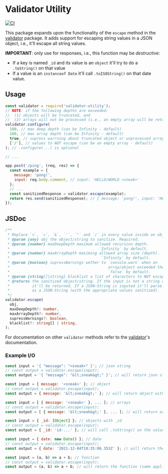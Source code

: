 # Validator Utility

[![CI](https://circleci.com/gh/DustinDiazLopez/validator-utility.svg?style=svg)](https://circleci.com/gh/DustinDiazLopez/validator-utility)

This package expands upon the functionality of the `escape` method in the [validator](https://www.npmjs.com/package/validator) package. It adds support for escaping string values in a JSON object, i.e., it'll escape all string values.

**IMPORTANT**: only use for responses, i.e., this function may be *destructive*:

- If a key is named `_id` and its value is an `object` it'll try to do a `.toString()` on that value
- If a value is an `instanceof Date` it'll call `.toISOString()` on that date value.

## Usage

```js
const validator = require('validator-utility');
// NOTE: if the following depths are exceeded:
//  (1) objects will be truncated, and 
//  (2) arrays will not be processed (i.e., an empty array will be returned).
validator.configure(
  100, // max deep depth (can be Infinity - default)
  100, // max array depth (can be Infinity - default)
  true, // supress warrning about truncated object or unprocessed arrays (false - default)
  ['/'], // values to NOT escape (can be an empty array - default)
); // .configure(...) is optional

// ...

app.post('/ping', (req, res) => {
  const example = {
    message: 'pong!',
    input: req.body.comment, // input: 'HELLO/WORLD <sneak>'
  };
  // ...
  const sanitizedResponse = validator.escape(example);
  return res.send(sanitizedResponse); // { message: 'pong!', input: 'HELLO/WORLD &lt;sneak&gt;'}
});
```

## JSDoc

```ts
/**
 * Replace `<`, `>`, `&`, `'`, `"` and `/` in every value inside an object/array/string
 * @param {any} obj the object/string to sanitize. Required.
 * @param {number} maxDeepDepth maximum allowed recursion depth.
 *                                        `Infinity` by default.
 * @param {number} maxArrayDepth maximing allowed array size (depth).
 *                                         `Infinity` by default.
 * @param {boolean} supressWarnings wether to `console.warn` when an
 *                                            array/object exceeded the max depth.
 *                                            `false` by default.
 * @param {string[]|string} blacklist a list of characters to NOT escape.
 * @returns the sanitized object/string. If the input is not a string or an object
 *          it'll be returned. If a JSON-String is inputed it'll parse it and return it back
 *          as a JSON-String (with the appropriate values sanitized).
 */
validator.escape(
  obj,
  maxDeepDepth?: number,
  maxArrayDepth?: number,
  supressWarnings?: boolean,
  blacklist?: string[] | string,
);
```

For documentation on other `validator` methods refer to the [validator](https://www.npmjs.com/package/validator)'s documentation.

### Example I/O

```js
const input = '{ "message": "<sneak>" }'; // json string
// const output = validator.escape(input);
const output = '{ "message": "&lt;sneak&gt;" }'; // will return json string with appropriate values sanitized
```

```js
const input = { message: '<sneak>' }; // object
// const output = validator.escape(input);
const output = { message: '&lt;sneak&gt;' }; // will return object with appropriate values sanitized
```

```js
const input = [ { message: '<sneak>' }, ... ]; // arrays
// const output = validator.escape(input);
const output = [ { message: '&lt;sneak&gt;' }, ... ]; // will return array with appropriate values sanitized
```

```js
const input = { _id: [Object] }; // objects with _id
// const output = validator.escape(input);
const output = { _id: 'id-...' }; // will call .toString() on the value of _id
```

```js
const input = { date: new Date() }; // date
// const output = validator.escape(input);
const output = { date: '2021-12-04T10:35:06.353Z' }; // will return the date as an ISO string
```

```js
const input = (a, b) => a + b; // function
// const output = validator.escape(input);
const output = (a, b) => a + b; // will return the function (same applies for things that are not objects or strings)
```
